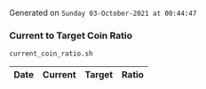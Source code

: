 Generated on `Sunday 03-October-2021 at 00:44:47`

### Current to Target Coin Ratio
`current_coin_ratio.sh`

Date|Current|Target|Ratio
---|---|---|---
